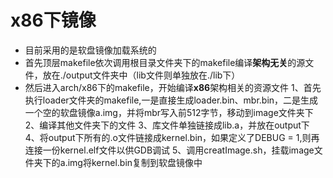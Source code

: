 
# x86下镜像

* 目前采用的是软盘镜像加载系统的  
* 首先顶层makefile依次调用根目录文件夹下的makefile编译**架构无关**的源文件，放在./output文件夹中（lib文件则单独放在./lib下）
* 然后进入arch/x86下的makefile，开始编译**x86**架构相关的资源文件
  1、首先执行loader文件夹的makefile,一是直接生成loader.bin、mbr.bin，二是生成一个空的软盘镜像a.img，并将mbr写入前512字节，移动到image文件夹下
  2、编译其他文件夹下的文件
  3、库文件单独链接成lib.a，并放在output下
  4、将output下所有的.o文件链接成kernel.bin，如果定义了DEBUG = 1,则再连接一份kernel.elf文件以供GDB调试
  5、调用creatImage.sh，挂载image文件夹下的a.img将kernel.bin复制到软盘镜像中